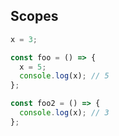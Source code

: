 ## Scopes

```javascript
x = 3;

const foo = () => {
  x = 5;
  console.log(x); // 5
};

const foo2 = () => {
  console.log(x); // 3
};
```
